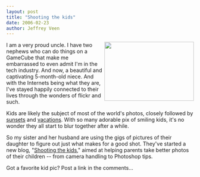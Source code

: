 ```yaml
---
layout: post
title: "Shooting the kids"
date: 2006-02-23
author: Jeffrey Veen
---
```

<img src="http://static.flickr.com/25/102627530_b27d54730c_m_d.jpg" style="float:right; margin-left: 6px;" height="159" width="240" />I am a very proud uncle. I have two nephews who can do things on a GameCube that make me embarrassed to even admit I'm in the tech industry. And now, a beautiful and captivating 5-month-old niece. And with the Internets being what they are, I've stayed happily connected to their lives through the wonders of flickr and such.

Kids are likely the subject of most of the world's photos, closely followed by <a href="http://flickr.com/photos/tags/sunset/clusters/">sunsets</a> and <a href="http://flickr.com/photos/tags/vacation/clusters/">vacations</a>. With so many adorable pix of smiling kids, it's no wonder they all start to blur together after a while. 

So my sister and her husband are using the gigs of pictures of their daughter to figure out just what makes for a good shot. They've started a new blog, "<a href="http://shootingthekids.dpblogs.com">Shooting the kids</a>," aimed at helping parents take better photos of their children -- from camera handling to Photoshop tips.

Got a favorite kid pic? Post a link in the comments...
